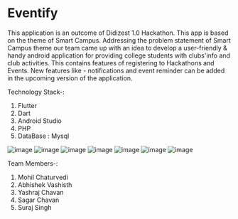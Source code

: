 # Eventify

This application is an outcome of Didizest 1.0 Hackathon.
This app is based on the theme of Smart Campus.
Addressing the problem statement of Smart Campus theme our team came up with an idea to develop a user-friendly & handy android application for providing college students with clubs'info and club activities.
This contains features of registering to Hackathons and Events. 
New features like - notifications and event reminder can be added in the upcoming version of the application.

Technology Stack-:
1. Flutter 
2. Dart
3. Android Studio
4. PHP
5. DataBase : Mysql

![image](https://github.com/mp2463/Eventify/assets/103843419/64334bf6-6d82-4532-b64a-b5433ad2748e)
![image](https://github.com/mp2463/Eventify/assets/103843419/c35e5482-656a-430a-b5be-c0e83bde29b6)
![image](https://github.com/mp2463/Eventify/assets/103843419/e645c0d0-ba6d-41d0-add6-0762f4913554)
![image](https://github.com/mp2463/Eventify/assets/103843419/7604d3b0-78dd-4a1f-bb46-e7fa506b018d)
![image](https://github.com/mp2463/Eventify/assets/103843419/37aa9c48-3d8b-473c-9443-ecd4277256d7)
![image](https://github.com/mp2463/Eventify/assets/103843419/b68927f9-30bc-4bd5-8036-9049c9a95a6e)
![image](https://github.com/mp2463/Eventify/assets/103843419/71d9b8d8-ddf7-4fbc-a0d3-d1d3062f1945)

Team Members-:
1. Mohil Chaturvedi
2. Abhishek Vashisth
3. Yashraj Chavan
4. Sagar Chavan
5. Suraj Singh
